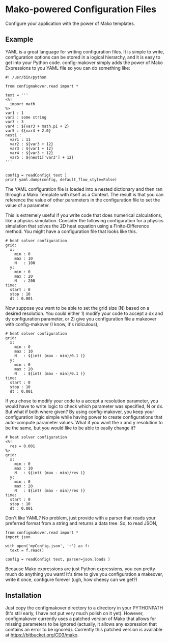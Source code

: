 Mako-powered Configuration Files
================================

Configure your application with the power of Mako templates.

Example
-------
YAML is a great language for writing configuration files. It is simple to write, configuration options
can be stored in a logical hierarchy, and it is easy to get into your Python code. config-makover simply
adds the power of Mako Expressions to you YAML file so you can do something like:

    #! /usr/bin/python

    from configmakover.read import *

    text = '''
    <%!
      import math
    %>
    var1 : 1
    var2 : some string
    var3 : 3
    var4 : ${var3 + math.pi + 2}
    var5 : ${var4 + 2.0}
    nest1 :
      var1 : 11
      var2 : ${var3 + 12}
      var3 : ${var1 + 12}
      var4 : ${var3 + 12}
      var5 : ${nest1['var3'] + 12}
    '''


    config = readConfig( text )
    print yaml.dump(config, default_flow_style=False)

The YAML configuration file is loaded into a nested dictionary and then ran through a Mako Template with itself as a Context. The result
is that you can reference the value of other parameters in the configuration file to set the value of a parameter.

This is extremely useful if you write code that does numerical calculations, like a physics simulation.
Consider the following configuration for a physics simulation that solves the 2D heat equation using a Finite-Difference method. You might have a
configuration file that looks like this.

    # heat solver configuration
    grid:
      x:
        min : 0
        max : 10
        N   : 100
      y:
        min : 0
        max : 20
        N   : 200
    time:
      start : 0
      stop : 10
      dt : 0.001

Now suppose you want to be able to set the grid size (N) based on a desired resolution. You could either 1) modify your code to accept a dx and dy
configuration parameter, or 2) give you configuration file a makeover with config-makover (I know, it's ridiculous),

    # heat solver configuration
    grid:
      x:
        min : 0
        max : 10
        N   : ${int( (max - min)/0.1 )}
      y:
        min : 0
        max : 20
        N   : ${int( (max - min)/0.1 )}
    time:
      start : 0
      stop : 10
      dt : 0.001

If you chose to modify your code to a accept a resolution parameter, you would have to write logic to check which parameter was specified, N or dx. But what
if both where given? By using config-makover, you keep your configuration logic simple while having power to create configurations that auto-compute
parameter values. What if you want the x and y resolution to be the same, but you would like to be able to easily change it?

    # heat solver configuration
    <%!
      res = 0.001
    %>
    grid:
      x:
        min : 0
        max : 10
        N   : ${int( (max - min)/res )}
      y:
        min : 0
        max : 20
        N   : ${int( (max - min)/res )}
    time:
      start : 0
      stop : 10
      dt : 0.001

Don't like YAML? No problem, just provide with a parser that reads your preferred format from a string and returns a data tree. So, to read JSON,

    from configmakover.read import *
    import json

    with open('myConfig.json', 'r') as f:
      text = f.read()

    config = readConfig( text, parser=json.loads )

Because Mako expressions are just Python expressions, you can pretty much do anything you want! It's time to give you configuration a makeover, write
it once, configure forever (ugh, how cheesy can we get?)

Installation
------------
Just copy the configmakover directory to a directory in your PYTHONPATH
(It's still early, I have not put very much polish on it yet).  However,
configmakover currently uses a patched version of Mako that allows for
missing parameters to be ignored (actually, it allows any expression that
contains an error to be ignored). Currently this patched version is available at
https://bitbucket.org/CD3/mako.
